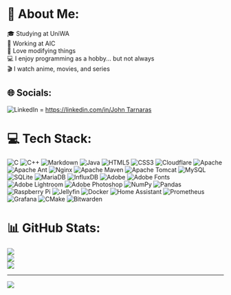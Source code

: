 # 💫 About Me:
🎓 Studying at UniWA<br>💼 Working at AIC<br>🔧 Love modifying things<br>💻 I enjoy programming as a hobby... but not always<br>🎬 I watch anime, movies, and series


## 🌐 Socials:
![LinkedIn](https://img.shields.io/badge/LinkedIn-%230077B5.svg?logo=linkedin&logoColor=white) = [https://linkedin.com/in/John Tarnaras](https://www.linkedin.com/in/john-tarnaras-9630582a2/)

# 💻 Tech Stack:
![C](https://img.shields.io/badge/c-%2300599C.svg?style=flat&logo=c&logoColor=white) ![C++](https://img.shields.io/badge/c++-%2300599C.svg?style=flat&logo=c%2B%2B&logoColor=white) ![Markdown](https://img.shields.io/badge/markdown-%23000000.svg?style=flat&logo=markdown&logoColor=white) ![Java](https://img.shields.io/badge/java-%23ED8B00.svg?style=flat&logo=openjdk&logoColor=white) ![HTML5](https://img.shields.io/badge/html5-%23E34F26.svg?style=flat&logo=html5&logoColor=white) ![CSS3](https://img.shields.io/badge/css3-%231572B6.svg?style=flat&logo=css3&logoColor=white) ![Cloudflare](https://img.shields.io/badge/Cloudflare-F38020?style=flat&logo=Cloudflare&logoColor=white) ![Apache](https://img.shields.io/badge/apache-%23D42029.svg?style=flat&logo=apache&logoColor=white) ![Apache Ant](https://img.shields.io/badge/Apache%20Ant-A81C7D?style=flat&logo=Apache%20Ant&logoColor=white) ![Nginx](https://img.shields.io/badge/nginx-%23009639.svg?style=flat&logo=nginx&logoColor=white) ![Apache Maven](https://img.shields.io/badge/Apache%20Maven-C71A36?style=flat&logo=Apache%20Maven&logoColor=white) ![Apache Tomcat](https://img.shields.io/badge/apache%20tomcat-%23F8DC75.svg?style=flat&logo=apache-tomcat&logoColor=black) ![MySQL](https://img.shields.io/badge/mysql-4479A1.svg?style=flat&logo=mysql&logoColor=white) ![SQLite](https://img.shields.io/badge/sqlite-%2307405e.svg?style=flat&logo=sqlite&logoColor=white) ![MariaDB](https://img.shields.io/badge/MariaDB-003545?style=flat&logo=mariadb&logoColor=white) ![InfluxDB](https://img.shields.io/badge/InfluxDB-22ADF6?style=flat&logo=InfluxDB&logoColor=white) ![Adobe](https://img.shields.io/badge/adobe-%23FF0000.svg?style=flat&logo=adobe&logoColor=white) ![Adobe Fonts](https://img.shields.io/badge/Adobe%20Fonts-000B1D.svg?style=flat&logo=Adobe%20Fonts&logoColor=white) ![Adobe Lightroom](https://img.shields.io/badge/Adobe%20Lightroom-31A8FF.svg?style=flat&logo=Adobe%20Lightroom&logoColor=white) ![Adobe Photoshop](https://img.shields.io/badge/adobe%20photoshop-%2331A8FF.svg?style=flat&logo=adobe%20photoshop&logoColor=white) ![NumPy](https://img.shields.io/badge/numpy-%23013243.svg?style=flat&logo=numpy&logoColor=white) ![Pandas](https://img.shields.io/badge/pandas-%23150458.svg?style=flat&logo=pandas&logoColor=white) ![Raspberry Pi](https://img.shields.io/badge/-Raspberry_Pi-C51A4A?style=flat&logo=Raspberry-Pi) ![Jellyfin](https://img.shields.io/badge/jellyfin-%23000B25.svg?style=flat&logo=Jellyfin&logoColor=00A4DC) ![Docker](https://img.shields.io/badge/docker-%230db7ed.svg?style=flat&logo=docker&logoColor=white) ![Home Assistant](https://img.shields.io/badge/home%20assistant-%2341BDF5.svg?style=flat&logo=home-assistant&logoColor=white) ![Prometheus](https://img.shields.io/badge/Prometheus-E6522C?style=flat&logo=Prometheus&logoColor=white) ![Grafana](https://img.shields.io/badge/grafana-%23F46800.svg?style=flat&logo=grafana&logoColor=white) ![CMake](https://img.shields.io/badge/CMake-%23008FBA.svg?style=flat&logo=cmake&logoColor=white) ![Bitwarden](https://img.shields.io/badge/bitwarden-%23175DDC.svg?style=flat&logo=bitwarden&logoColor=white)
# 📊 GitHub Stats:
![](https://github-readme-stats.vercel.app/api?username=JohnTa15&theme=aura&hide_border=false&include_all_commits=true&count_private=true)<br/>
![](https://github-readme-streak-stats.herokuapp.com/?user=JohnTa15&theme=aura&hide_border=false)<br/>
![](https://github-readme-stats.vercel.app/api/top-langs/?username=JohnTa15&theme=aura&hide_border=false&include_all_commits=true&count_private=true&layout=compact)

---
[![](https://visitcount.itsvg.in/api?id=JohnTa15&icon=0&color=8)](https://visitcount.itsvg.in)

<!-- Proudly created with GPRM ( https://gprm.itsvg.in ) -->
